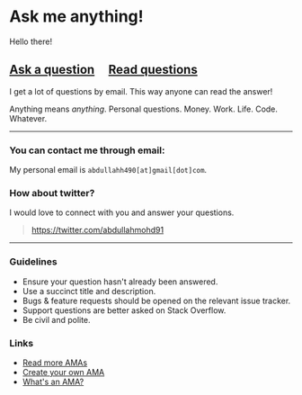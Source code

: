 # Ask me anything!

Hello there!

## [Ask a question](../../issues/new) &nbsp;&nbsp;&nbsp; [Read questions](../../issues?utf8=%E2%9C%93&q=is%3Aissue%20is%3Aclosed%20sort%3Aupdated-desc%20-label%3Ahidden)

I get a lot of questions by email. This way anyone can read the answer!

Anything means *anything*. Personal questions. Money. Work. Life. Code. Whatever.

---
### You can contact me through email:

My personal email is `abdullahh490[at]gmail[dot]com`. 

### How about twitter?
I would love to connect with you and answer your questions. 

> <https://twitter.com/abdullahmohd91>

---

### Guidelines

- Ensure your question hasn't already been answered.
- Use a succinct title and description.
- Bugs & feature requests should be opened on the relevant issue tracker.
- Support questions are better asked on Stack Overflow.
- Be civil and polite.

### Links

- [Read more AMAs](https://github.com/sindresorhus/amas)
- [Create your own AMA](https://github.com/sindresorhus/amas/blob/master/create-ama.md)
- [What's an AMA?](https://en.wikipedia.org/wiki//r/IAmA)
